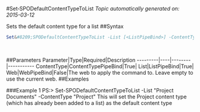 #Set&#8209;SPODefaultContentTypeToList
*Topic automatically generated on: 2015-03-12*

Sets the default content type for a list
##Syntax
```powershell
Set&#8209;SPODefaultContentTypeToList -List [<ListPipeBind>] -ContentType [<ContentTypePipeBind>] [-Web [<WebPipeBind>]]
```
&nbsp;

##Parameters
Parameter|Type|Required|Description
---------|----|--------|-----------
ContentType|ContentTypePipeBind|True|
List|ListPipeBind|True|
Web|WebPipeBind|False|The web to apply the command to. Leave empty to use the current web.
##Examples

###Example 1
    PS:> Set-SPODefaultContentTypeToList -List "Project Documents" -ContentType "Project"
This will set the Project content type (which has already been added to a list) as the default content type
